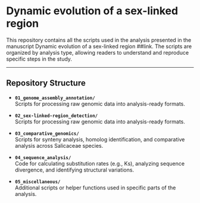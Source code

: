 # Dynamic evolution of a sex-linked region 
This repository contains all the scripts used in the analysis presented in the manuscript Dynamic evolution of a sex-linked region ##link. The scripts are organized by analysis type, allowing readers to understand and reproduce specific steps in the study. 

----
## **Repository Structure**

- **`01_genome_assembly_annotation/`**  
  Scripts for processing raw genomic data into analysis-ready formats.

- **`02_sex-linked-region_detection/`**  
  Scripts for processing raw genomic data into analysis-ready formats.

- **`03_comparative_genomics/`**  
  Scripts for synteny analysis, homolog identification, and comparative analysis across Salicaceae species.

- **`04_sequence_analysis/`**  
  Code for calculating substitution rates (e.g., Ks), analyzing sequence divergence, and identifying structural variations.

- **`05_miscellaneous/`**  
  Additional scripts or helper functions used in specific parts of the analysis.


